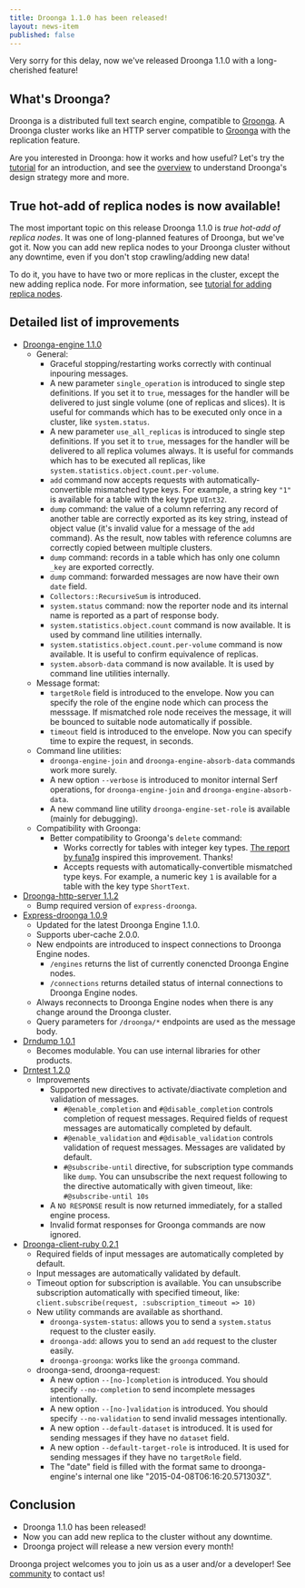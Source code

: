 ```yaml
---
title: Droonga 1.1.0 has been released!
layout: news-item
published: false
---
```


Very sorry for this delay, now we've released Droonga 1.1.0 with a long-cherished feature!

## What's Droonga?

Droonga is a distributed full text search engine, compatible to [Groonga][groonga].
A Droonga cluster works like an HTTP server compatible to [Groonga][groonga] with the replication feature.

Are you interested in Droonga: how it works and how useful?
Let's try the [tutorial][] for an introduction, and see the [overview][] to understand Droonga's design strategy more and more.

## True hot-add of replica nodes is now available!

The most important topic on this release Droonga 1.1.0 is *true hot-add of replica nodes*.
It was one of long-planned features of Droonga, but we've got it.
Now you can add new replica nodes to your Droonga cluster without any downtime, even if you don't stop crawling/adding new data!

To do it, you have to have two or more replicas in the cluster, except the new adding replica node.
For more information, see [tutorial for adding replica nodes](/tutorial/add-replica/).

## Detailed list of improvements

 * [Droonga-engine 1.1.0][droonga-engine]
   * General:
     * Graceful stopping/restarting works correctly with continual inpouring messages.
     * A new parameter `single_operation` is introduced to single step definitions.
       If you set it to `true`, messages for the handler will be delivered to just single volume (one of replicas and slices).
       It is useful for commands which has to be executed only once in a cluster, like `system.status`.
     * A new parameter `use_all_replicas` is introduced to single step definitions.
       If you set it to `true`, messages for the handler will be delivered to all replica volumes always.
       It is useful for commands which has to be executed all replicas, like `system.statistics.object.count.per-volume`.
     * `add` command now accepts requests with automatically-convertible mismatched type keys.
       For example, a string key `"1"` is available for a table with the key type `UInt32`.
     * `dump` command: the value of a column referring any record of another table are correctly exported as its key string, instead of object value (it's invalid value for a message of the `add` command).
       As the result, now tables with reference columns are correctly copied between multiple clusters.
     * `dump` command: records in a table which has only one column `_key` are exported correctly.
     * `dump` command: forwarded messages are now have their own `date` field.
     * `Collectors::RecursiveSum` is introduced.
     * `system.status` command: now the reporter node and its internal name is reported as a part of response body.
     * `system.statistics.object.count` command is now available. It is used by command line utilities internally.
     * `system.statistics.object.count.per-volume` command is now available. It is useful to confirm equivalence of replicas.
     * `system.absorb-data` command is now available. It is used by command line utilities internally.
   * Message format:
     * `targetRole` field is introduced to the envelope.
       Now you can specify the role of the engine node which can process the messsage.
       If mismatched role node receives the message, it will be bounced to suitable node automatically if possible.
     * `timeout` field is introduced to the envelope.
       Now you can specify time to expire the request, in seconds.
   * Command line utilities:
     * `droonga-engine-join` and `droonga-engine-absorb-data` commands work more surely.
     * A new option `--verbose` is introduced to monitor internal Serf operations, for `droonga-engine-join` and `droonga-engine-absorb-data`.
     * A new command line utility `droonga-engine-set-role` is available (mainly for debugging).
   * Compatibility with Groonga:
     * Better compatibility to Groonga's `delete` command:
       * Works correctly for tables with integer key types.
         [The report by funa1g](http://sourceforge.jp/projects/groonga/lists/archive/dev/2014-December/002995.html) inspired this improvement. Thanks!
       * Accepts requests with automatically-convertible mismatched type keys.
         For example, a numeric key `1` is available for a table with the key type `ShortText`.
 * [Droonga-http-server 1.1.2][droonga-http-server]
   * Bump required version of `express-droonga`.
 * [Express-droonga 1.0.9][express-droonga]
   * Updated for the latest Droonga Engine 1.1.0.
   * Supports uber-cache 2.0.0.
   * New endpoints are introduced to inspect connections to Droonga Engine nodes.
     - `/engines` returns the list of currently conencted Droonga Engine nodes.
     - `/connections` returns detailed status of internal connections to Droonga Engine nodes.
   * Always reconnects to Droonga Engine nodes when there is any change around the Droonga cluster.
   * Query parameters for `/droonga/*` endpoints are used as the message body.
 * [Drndump 1.0.1][drndump]
   * Becomes modulable. You can use internal libraries for other products.
 * [Drntest 1.2.0][drntest]
   * Improvements
     * Supported new directives to activate/diactivate completion and validation of messages.
       * `#@enable_completion` and `#@disable_completion` controls completion of request messages.
         Required fields of request messages are automatically completed by default.
       * `#@enable_validation` and `#@disable_validation` controls validation of request messages.
         Messages are validated by default.
       * `#@subscribe-until` directive, for subscription type commands like `dump`.
         You can unsubscribe the next request following to the directive automatically with given timeout, like:
         `#@subscribe-until 10s`
     * A `NO RESPONSE` result is now returned immediately, for a stalled engine process.
     * Invalid format responses for Groonga commands are now ignored.
 * [Droonga-client-ruby 0.2.1][droonga-client-ruby]
   * Required fields of input messages are automatically completed by default.
   * Input messages are automatically validated by default.
   * Timeout option for subscription is available.
     You can unsubscribe subscription automatically with specified timeout, like:
     `client.subscribe(request, :subscription_timeout => 10)`
   * New utility commands are available as shorthand.
     * `droonga-system-status`: allows you to send a `system.status` request to the cluster easily.
     * `droonga-add`: allows you to send an `add` request to the cluster easily.
     * `droonga-groonga`: works like the `groonga` command.
   * droonga-send, droonga-request:
     * A new option `--[no-]completion` is introduced.
       You should specify `--no-completion` to send incomplete messages intentionally.
     * A new option `--[no-]validation` is introduced.
       You should specify `--no-validation` to send invalid messages intentionally.
     * A new option `--default-dataset` is introduced.
       It is used for sending messages if they have no `dataset` field.
     * A new option `--default-target-role` is introduced.
       It is used for sending messages if they have no `targetRole` field.
     * The "date" field is filled with the format same to droonga-engine's internal one
       like "2015-04-08T06:16:20.571303Z".

## Conclusion

 * Droonga 1.1.0 has been released!
 * Now you can add new replica to the cluster without any downtime.
 * Droonga project will release a new version every month!

Droonga project welcomes you to join us as a user and/or a developer! See [community][] to contact us!

  [community]: /community/
  [overview]: /overview/
  [tutorial]: /tutorial/groonga/
  [groonga]: http://groonga.org/
  [droonga-engine]: https://github.com/droonga/droonga-engine
  [droonga-http-server]: https://github.com/droonga/droonga-http-server
  [express-droonga]: https://github.com/droonga/express-droonga
  [drndump]: https://github.com/droonga/drndump
  [drntest]: https://github.com/droonga/drntest
  [droonga-client-ruby]: https://github.com/droonga/droonga-client-ruby
